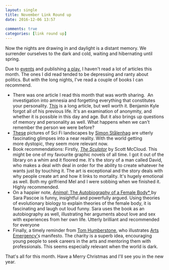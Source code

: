 ```yaml
---  
layout: single  
title: November Link Round up  
date: 2016-12-06 13:57  
  
comments: true  
categories: [link round up]  
---  
```

Now the nights are drawing in and daylight is a distant memory. We surrender ourselves to the dark and cold, waiting and hibernating until spring.  

Due to <a href="/what-does-it-matter/">events</a> and publishing <a href="/surveillance-the-investigatory-powers-bill-and-remain-vigilant/">a play</a>, I haven't read a lot of articles this month. The ones I did read tended to be depressing and ranty about politics. But with the long nights, I've read a couple of books I can recommend.
<!--more-->
* There was one article I read this month that was worth sharing.  An investigation into amnesia and forgetting everything that constitutes your personality. <a href="https://newrepublic.com/article/138068/last-unknown-man">This</a> is a long article, but well worth it. Benjamin Kyle forgot all of his previous life. It's an examination of anonymity, and whether it is possible in this day and age. But it also brings up questions of memory and personality as well. What happens when we can't remember the person we were before?  
* <a href="http://www.emptykingdom.com/featured/simon-stalenhag-revisit/">These</a> pictures of Sci Fi landscapes by <a href="http://simonstalenhag.se/">Simon Stålenhag</a> are utterly fascinating glimpses into a near reality. With the world getting more dystopic, they seem more relevant now.  
* Book recommendations: Firstly, <a href="https://www.amazon.co.uk/Sculptor-Scott-McCloud/dp/1906838976">*The Sculptor*</a> by Scott McCloud. This might be one of my favourite graphic novels of all time. I got it out of the library on a whim and it floored me. It's the story of a man called David, who makes a deal with deal in order for the ability to create whatever he wants just by touching it. The art is exceptional and the story deals with why people create art and how it links to mortality. It's hugely emotional as well. Both my girlfriend Mel and I were sobbing when we finished it. Highly recommended.  
* On a happier note, <a href="https://www.amazon.co.uk/Animal-Autobiography-Female-Sara-Pascoe/dp/057132522X">*Animal*: The Autobiography of a Female Body* </a>by Sara Pascoe is funny, insightful and powerfully argued. Using theories of evolutionary biology to explain theories of the female body, it is fascinating and laugh out loud funny. Sara uses the book as an autobiography as well, illustrating her arguments about love and sex with experiences from her own life. Utterly brilliant and recommended for everyone  
* Finally, a timely reminder from <a href="http://tomhumberstone.tumblr.com/post/153042708791">Tom Humberstone</a>, who illustrates <a href="http://arts-emergency.org/">Arts Emergency'</a>s manifesto. The charity is a superb idea, encouraging young people to seek careers in the arts and mentoring them with professionals. This seems especially relevant when the world is dark.  

That's all for this month. Have a Merry Christmas and I'll see you in the new year.  
